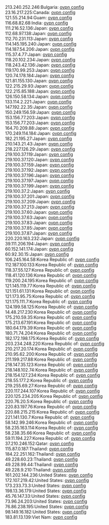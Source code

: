 213.240.252.246:Bulgaria: [ovpn config](vpn/213_240_252_246.ovpn)  
23.16.217.225:Canada: [ovpn config](vpn/23_16_217_225.ovpn)  
121.55.214.94:Guam: [ovpn config](vpn/121_55_214_94.ovpn)  
116.68.82.68:India: [ovpn config](vpn/116_68_82_68.ovpn)  
111.216.52.136:Japan: [ovpn config](vpn/111_216_52_136.ovpn)  
112.68.97.138:Japan: [ovpn config](vpn/112_68_97_138.ovpn)  
112.70.231.113:Japan: [ovpn config](vpn/112_70_231_113.ovpn)  
114.145.195.240:Japan: [ovpn config](vpn/114_145_195_240.ovpn)  
114.187.54.206:Japan: [ovpn config](vpn/114_187_54_206.ovpn)  
115.37.4.77:Japan: [ovpn config](vpn/115_37_4_77.ovpn)  
118.20.102.234:Japan: [ovpn config](vpn/118_20_102_234.ovpn)  
118.243.42.136:Japan: [ovpn config](vpn/118_243_42_136.ovpn)  
119.170.99.253:Japan: [ovpn config](vpn/119_170_99_253.ovpn)  
120.74.178.184:Japan: [ovpn config](vpn/120_74_178_184.ovpn)  
121.81.155.130:Japan: [ovpn config](vpn/121_81_155_130.ovpn)  
122.215.29.93:Japan: [ovpn config](vpn/122_215_29_93.ovpn)  
122.215.85.188:Japan: [ovpn config](vpn/122_215_85_188.ovpn)  
126.150.58.134:Japan: [ovpn config](vpn/126_150_58_134.ovpn)  
133.114.2.221:Japan: [ovpn config](vpn/133_114_2_221.ovpn)  
147.192.22.35:Japan: [ovpn config](vpn/147_192_22_35.ovpn)  
150.249.156.59:Japan: [ovpn config](vpn/150_249_156_59.ovpn)  
153.156.77.203:Japan: [ovpn config](vpn/153_156_77_203.ovpn)  
153.156.77.203:Japan: [ovpn config](vpn/153_156_77_203.ovpn)  
164.70.209.88:Japan: [ovpn config](vpn/164_70_209_88.ovpn)  
170.249.114.184:Japan: [ovpn config](vpn/170_249_114_184.ovpn)  
182.21.195.27:Japan: [ovpn config](vpn/182_21_195_27.ovpn)  
210.143.21.43:Japan: [ovpn config](vpn/210_143_21_43.ovpn)  
218.227.126.29:Japan: [ovpn config](vpn/218_227_126_29.ovpn)  
219.100.37.119:Japan: [ovpn config](vpn/219_100_37_119.ovpn)  
219.100.37.120:Japan: [ovpn config](vpn/219_100_37_120.ovpn)  
219.100.37.159:Japan: [ovpn config](vpn/219_100_37_159.ovpn)  
219.100.37.192:Japan: [ovpn config](vpn/219_100_37_192.ovpn)  
219.100.37.196:Japan: [ovpn config](vpn/219_100_37_196.ovpn)  
219.100.37.197:Japan: [ovpn config](vpn/219_100_37_197.ovpn)  
219.100.37.199:Japan: [ovpn config](vpn/219_100_37_199.ovpn)  
219.100.37.2:Japan: [ovpn config](vpn/219_100_37_2.ovpn)  
219.100.37.201:Japan: [ovpn config](vpn/219_100_37_201.ovpn)  
219.100.37.209:Japan: [ovpn config](vpn/219_100_37_209.ovpn)  
219.100.37.213:Japan: [ovpn config](vpn/219_100_37_213.ovpn)  
219.100.37.60:Japan: [ovpn config](vpn/219_100_37_60.ovpn)  
219.100.37.63:Japan: [ovpn config](vpn/219_100_37_63.ovpn)  
219.100.37.83:Japan: [ovpn config](vpn/219_100_37_83.ovpn)  
219.100.37.85:Japan: [ovpn config](vpn/219_100_37_85.ovpn)  
219.100.37.87:Japan: [ovpn config](vpn/219_100_37_87.ovpn)  
220.220.163.232:Japan: [ovpn config](vpn/220_220_163_232.ovpn)  
39.111.206.194:Japan: [ovpn config](vpn/39_111_206_194.ovpn)  
60.152.141.174:Japan: [ovpn config](vpn/60_152_141_174.ovpn)  
60.92.30.15:Japan: [ovpn config](vpn/60_92_30_15.ovpn)  
106.245.164.58:Korea Republic of: [ovpn config](vpn/106_245_164_58.ovpn)  
112.187.100.133:Korea Republic of: [ovpn config](vpn/112_187_100_133.ovpn)  
118.37.55.127:Korea Republic of: [ovpn config](vpn/118_37_55_127.ovpn)  
118.41.120.136:Korea Republic of: [ovpn config](vpn/118_41_120_136.ovpn)  
119.200.24.195:Korea Republic of: [ovpn config](vpn/119_200_24_195.ovpn)  
121.145.119.77:Korea Republic of: [ovpn config](vpn/121_145_119_77.ovpn)  
121.151.61.131:Korea Republic of: [ovpn config](vpn/121_151_61_131.ovpn)  
121.173.95.75:Korea Republic of: [ovpn config](vpn/121_173_95_75.ovpn)  
121.175.111.7:Korea Republic of: [ovpn config](vpn/121_175_111_7.ovpn)  
124.199.58.125:Korea Republic of: [ovpn config](vpn/124_199_58_125.ovpn)  
14.48.217.230:Korea Republic of: [ovpn config](vpn/14_48_217_230.ovpn)  
175.210.59.35:Korea Republic of: [ovpn config](vpn/175_210_59_35.ovpn)  
175.213.67.191:Korea Republic of: [ovpn config](vpn/175_213_67_191.ovpn)  
180.64.179.39:Korea Republic of: [ovpn config](vpn/180_64_179_39.ovpn)  
180.71.74.204:Korea Republic of: [ovpn config](vpn/180_71_74_204.ovpn)  
182.172.198.175:Korea Republic of: [ovpn config](vpn/182_172_198_175.ovpn)  
203.234.248.220:Korea Republic of: [ovpn config](vpn/203_234_248_220.ovpn)  
210.217.20.174:Korea Republic of: [ovpn config](vpn/210_217_20_174.ovpn)  
210.95.62.200:Korea Republic of: [ovpn config](vpn/210_95_62_200.ovpn)  
211.199.217.88:Korea Republic of: [ovpn config](vpn/211_199_217_88.ovpn)  
218.147.35.123:Korea Republic of: [ovpn config](vpn/218_147_35_123.ovpn)  
218.148.102.74:Korea Republic of: [ovpn config](vpn/218_148_102_74.ovpn)  
218.154.127.234:Korea Republic of: [ovpn config](vpn/218_154_127_234.ovpn)  
218.55.177.2:Korea Republic of: [ovpn config](vpn/218_55_177_2.ovpn)  
219.255.69.27:Korea Republic of: [ovpn config](vpn/219_255_69_27.ovpn)  
220.117.244.107:Korea Republic of: [ovpn config](vpn/220_117_244_107.ovpn)  
220.125.234.205:Korea Republic of: [ovpn config](vpn/220_125_234_205.ovpn)  
220.76.20.5:Korea Republic of: [ovpn config](vpn/220_76_20_5.ovpn)  
220.83.197.76:Korea Republic of: [ovpn config](vpn/220_83_197_76.ovpn)  
220.88.215.215:Korea Republic of: [ovpn config](vpn/220_88_215_215.ovpn)  
221.141.130.7:Korea Republic of: [ovpn config](vpn/221_141_130_7.ovpn)  
58.142.99.246:Korea Republic of: [ovpn config](vpn/58_142_99_246.ovpn)  
58.235.163.114:Korea Republic of: [ovpn config](vpn/58_235_163_114.ovpn)  
58.238.35.66:Korea Republic of: [ovpn config](vpn/58_238_35_66.ovpn)  
59.11.194.227:Korea Republic of: [ovpn config](vpn/59_11_194_227.ovpn)  
37.210.246.152:Qatar: [ovpn config](vpn/37_210_246_152.ovpn)  
115.87.0.187:Thailand: [ovpn config](vpn/115_87_0_187.ovpn)  
184.22.251.162:Thailand: [ovpn config](vpn/184_22_251_162.ovpn)  
49.228.60.23:Thailand: [ovpn config](vpn/49_228_60_23.ovpn)  
49.228.99.44:Thailand: [ovpn config](vpn/49_228_99_44.ovpn)  
49.228.9.210:Thailand: [ovpn config](vpn/49_228_9_210.ovpn)  
161.202.144.236:United States: [ovpn config](vpn/161_202_144_236.ovpn)  
172.107.219.42:United States: [ovpn config](vpn/172_107_219_42.ovpn)  
173.233.73.3:United States: [ovpn config](vpn/173_233_73_3.ovpn)  
198.13.36.179:United States: [ovpn config](vpn/198_13_36_179.ovpn)  
45.76.147.33:United States: [ovpn config](vpn/45_76_147_33.ovpn)  
73.96.24.203:United States: [ovpn config](vpn/73_96_24_203.ovpn)  
76.86.238.195:United States: [ovpn config](vpn/76_86_238_195.ovpn)  
98.149.16.182:United States: [ovpn config](vpn/98_149_16_182.ovpn)  
183.81.13.139:Viet Nam: [ovpn config](vpn/183_81_13_139.ovpn)  

